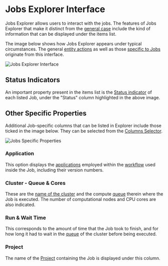 # Jobs Explorer Interface

Jobs Explorer allows users to interact with the jobs. The features of Jobs Explorer that make it distinct from the [general case](../../entities-general/ui/explorer.md) include the kind of information that can be displayed under the items list.

The image below shows how Jobs Explorer appears under typical circumstances. The general [entity actions](../../entities-general/actions/overview.md) as well as those [specific to Jobs](../actions/overview.md) originate from this interface.

![Jobs Explorer Interface](/images/jobs/jobs-explorer.png "Jobs Explorer Interface")

## Status Indicators

An important property present in the items list is the [Status indicator](../status.md) of each listed Job, under the "Status" column highlighted in the above image. 

## Other Specific Properties

Additional Job-specific columns that can be listed in Explorer include those ticked in the image below. They can be selected from the [Columns Selector](../../entities-general/ui/explorer.md#columns-selector).

![Jobs Specific Properties](/images/jobs/jobs-properties.png "Jobs Specific Properties")

### Application

This option displays the [applications](../../software/overview.md) employed within the [workflow](../../workflows/overview.md) used inside the Job, including their version numbers.

### Cluster - Queue & Cores

These are the [name of the cluster](../../infrastructure/clusters/overview.md) and the compute [queue](../../infrastructure/resource/queues.md) therein where the Job is executed. The number of computational nodes and CPU cores are also indicated.

### Run & Wait Time

This corresponds to the amount of time that the Job took to finish, and for how long it had to wait in the [queue](../../infrastructure/resource/queues.md) of the cluster before being executed.

### Project

The name of the [Project](../projects.md) containing the Job is displayed under this column.
